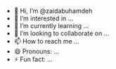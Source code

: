- 👋 Hi, I’m @zaidabuhamdeh
- 👀 I’m interested in ...
- 🌱 I’m currently learning ...
- 💞️ I’m looking to collaborate on ...
- 📫 How to reach me ...
- 😄 Pronouns: ...
- ⚡ Fun fact: ...

<!---
zaidabuhamdeh/zaidabuhamdeh is a ✨ special ✨ repository because its `README.md` (this file) appears on your GitHub profile.
You can click the Preview link to take a look at your changes.
--->
